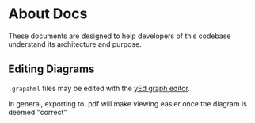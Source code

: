 # About Docs

These documents are designed to help developers of this codebase understand its architecture and purpose.

## Editing Diagrams

`.grapahml` files may be edited with the [yEd graph editor](https://www.yworks.com/products/yed/download#download).

In general, exporting to .pdf will make viewing easier once the diagram is deemed "correct"
